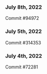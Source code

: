 ### July 8th, 2022

Commit #94972

### July 5th, 2022

Commit #314353


### July 4th, 2022

Commit #72281
